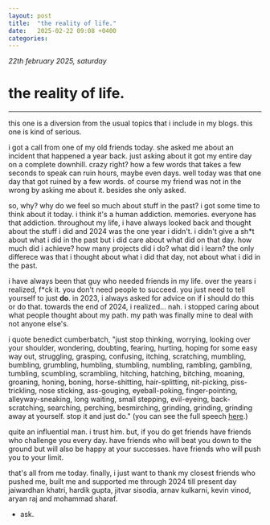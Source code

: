 ```yaml
---
layout: post
title:  "the reality of life."
date:   2025-02-22 09:08 +0400
categories:
---
```


_22th february 2025, saturday_

# the reality of life.

---

this one is a diversion from the usual topics that i include in my blogs. this one is kind of serious.

i got a call from one of my old friends today. she asked me about an incident that happened a year back. just asking about it got my entire day on a complete downhill. crazy right? how a few words that takes a few seconds to speak can ruin hours, maybe even days. well today was that one day that got ruined by a few words. of course my friend was not in the wrong by asking me about it. besides she only asked.

so, why? why do we feel so much about stuff in the past? i got some time to think about it today. i think it's a human addiction. memories. everyone has that addiction. throughout my life, i have always looked back and thought about the stuff i did and 2024 was the one year i didn't. i didn't give a sh*t about what i did in the past but i did care about what did on that day. how much did i achieve? how many projects did i do? what did i learn? the only differece was that i thought about what i did that day, not about what i did in the past.

i have always been that guy who needed friends in my life. over the years i realized, f*ck it. you don't need people to succeed. you just need to tell yourself to just **do**. in 2023, i always asked for advice on if i should do this or do that. towards the end of 2024, i realized... nah. i stopped caring about what people thought about my path. my path was finally mine to deal with not anyone else's. 

i quote benedict cumberbatch, "just stop thinking, worrying, looking over your shoulder, wondering, doubting, fearing, hurting, hoping for some easy way out, struggling, grasping, confusing, itching, scratching, mumbling, bumbling, grumbling, humbling, stumbling, numbling, rambling, gambling, tumbling, scumbling, scrambling, hitching, hatching, bitching, moaning, groaning, honing, boning, horse-shitting, hair-splitting, nit-picking, piss-trickling, nose sticking, ass-gouging, eyeball-poking, finger-pointing, alleyway-sneaking, long waiting, small stepping, evil-eyeing, back-scratching, searching, perching, besmirching, grinding, grinding, grinding away at yourself. stop it and just do." (you can see the full speech <a href = "https://www.youtube.com/watch?v=VnSMIgsPj5M&t=92s" target = _blank>here</a>.)

quite an influential man. i trust him. but, if you do get friends have friends who challenge you every day. have friends who will beat you down to the ground but will also be happy at your successes. have friends who will push you to your limit.

that's all from me today. finally, i just want to thank my closest friends who pushed me, built me and supported me through 2024 till present day jaiwardhan khatri, hardik gupta, jitvar sisodia, arnav kulkarni, kevin vinod, aryan raj and mohammad sharaf.

- ask.
